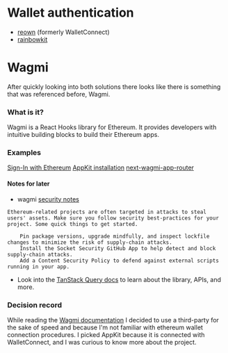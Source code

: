 # Wallet authentication

- [reown](https://docs.reown.com/) (formerly WalletConnect)
- [rainbowkit](https://www.rainbowkit.com/docs/installation)

# Wagmi

After quickly looking into both solutions there looks like there is something that was referenced before, Wagmi.

### What is it?

Wagmi is a React Hooks library for Ethereum. It provides developers with intuitive building blocks to build their Ethereum apps.

### Examples

[Sign-In with Ethereum](https://1.x.wagmi.sh/examples/sign-in-with-ethereum)
[AppKit installation](https://docs.reown.com/appkit/next/core/installation)
[next-wagmi-app-router](https://github.com/reown-com/appkit-web-examples/tree/main/nextjs/next-wagmi-app-router)

#### Notes for later

- wagmi [security notes](https://wagmi.sh/react/installation#security)

```
Ethereum-related projects are often targeted in attacks to steal users' assets. Make sure you follow security best-practices for your project. Some quick things to get started.

    Pin package versions, upgrade mindfully, and inspect lockfile changes to minimize the risk of supply-chain attacks.
    Install the Socket Security GitHub App to help detect and block supply-chain attacks.
    Add a Content Security Policy to defend against external scripts running in your app.
```

- Look into the [TanStack Query docs](https://tanstack.com/query/latest/docs/framework/react) to learn about the library, APIs, and more.

### Decision record

While reading the [Wagmi documentation](https://wagmi.sh/react/guides/connect-wallet#third-party-libraries) I decided to use a third-party for the sake of speed and because I'm not familiar with ethereum wallet connection procedures. I picked AppKit because it is connected with WalletConnect, and I was curious to know more about the project.

